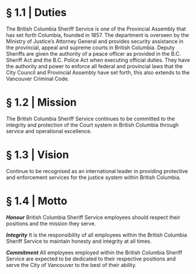 # § 1.1 | Duties 
The British Columbia Sheriff Service is one of the Provincial Assembly that has set forth Columbia, founded in 1857. The department is overseen by the Ministry of Justice’s Attorney General and provides security assistance in the provincial, appeal and supreme courts in British Columbia. Deputy Sheriffs are given the authority of a peace officer as provided in the B.C. Sheriff Act and the B.C. Police Act when executing official duties. They have the authority and power to
enforce all federal and provincial laws that the City Council and Provincial Assembly have
set forth, this also extends to the Vancouver Criminal Code.

# § 1.2 | Mission
The British Columbia Sheriff Service continues to be committed to the integrity and
protection of the Court system in British Columbia through service and operational
excellence.

# § 1.3 | Vision
Continue to be recognised as an international leader in providing protective and
enforcement services for the justice system within British Columbia.

# § 1.4 | Motto
***Honour***
British Columbia Sheriff Service employees should respect their positions and the mission
they serve.

***Integrity***
It is the responsibility of all employees within the British Columbia Sheriff Service to
maintain honesty and integrity at all times.

***Commitment***
All employees employed within the British Columbia Sheriff Service are expected to be
dedicated to their respective positions and serve the City of Vancouver to the best of their
ability.
